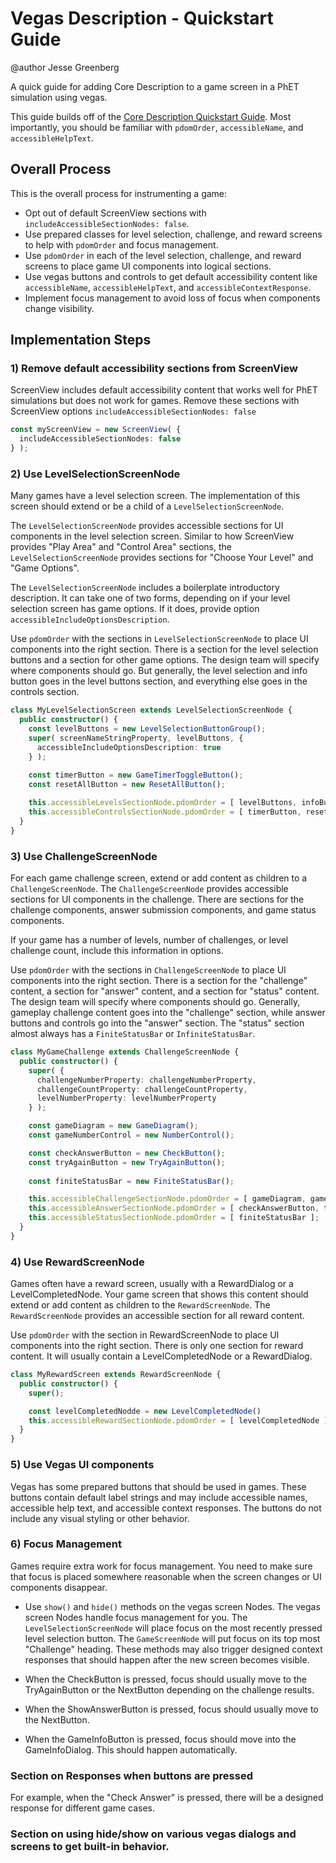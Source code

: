 # Vegas Description - Quickstart Guide

@author Jesse Greenberg

A quick guide for adding Core Description to a game screen in a PhET simulation using vegas.

This guide builds off of the [Core Description Quickstart Guide](https://github.com/phetsims/phet-info/blob/main/doc/core-description-quickstart-guide.md).
Most importantly, you should be familiar with `pdomOrder`, `accessibleName`, and `accessibleHelpText`.

## Overall Process

This is the overall process for instrumenting a game:

- Opt out of default ScreenView sections with `includeAccessibleSectionNodes: false`.
- Use prepared classes for level selection, challenge, and reward screens to help with `pdomOrder` and focus management.
- Use `pdomOrder` in each of the level selection, challenge, and reward screens to place game UI components into logical sections.
- Use vegas buttons and controls to get default accessibility content like `accessibleName`, `accessibleHelpText`, and `accessibleContextResponse`.
- Implement focus management to avoid loss of focus when components change visibility.

## Implementation Steps

### 1) Remove default accessibility sections from ScreenView

ScreenView includes default accessibility content that works well for PhET simulations
but does not work for games. Remove these sections with ScreenView options 
`includeAccessibleSectionNodes: false`

```ts
const myScreenView = new ScreenView( {
  includeAccessibleSectionNodes: false
} );
```

### 2) Use LevelSelectionScreenNode

Many games have a level selection screen. The implementation of this screen should extend
or be a child of a `LevelSelectionScreenNode`.

The `LevelSelectionScreenNode` provides accessible sections for UI components in the
level selection screen. Similar to how ScreenView provides "Play Area" and "Control Area"
sections, the `LevelSelectionScreenNode` provides sections for "Choose Your Level" and
"Game Options".

The `LevelSelectionScreenNode` includes a boilerplate introductory description. It can
take one of two forms, depending on if your level selection screen has game options.
If it does, provide option `accessibleIncludeOptionsDescription`.

Use `pdomOrder` with the sections in `LevelSelectionScreenNode` to place UI components
into the right section. There is a section for the level selection buttons and a section
for other game options. The design team will specify where components should go. But generally,
the level selection and info button goes in the level buttons section, and everything
else goes in the controls section.

```ts
class MyLevelSelectionScreen extends LevelSelectionScreenNode {
  public constructor() {
    const levelButtons = new LevelSelectionButtonGroup();
    super( screenNameStringProperty, levelButtons, {
      accessibleIncludeOptionsDescription: true
    } );
    
    const timerButton = new GameTimerToggleButton();
    const resetAllButton = new ResetAllButton();

    this.accessibleLevelsSectionNode.pdomOrder = [ levelButtons, infoButton ];
    this.accessibleControlsSectionNode.pdomOrder = [ timerButton, resetAllButton ];
  }
}
```

### 3) Use ChallengeScreenNode

For each game challenge screen, extend or add content as children to a `ChallengeScreenNode`.
The `ChallengeScreenNode` provides accessible sections for UI components in the challenge.
There are sections for the challenge components, answer submission components, and game
status components.

If your game has a number of levels, number of challenges, or level challenge count, include
this information in options.

Use `pdomOrder` with the sections in `ChallengeScreenNode` to place UI components
into the right section. There is a section for the "challenge" content, a section for
"answer" content, and a section for "status" content. The design team will specify
where components should go. Generally, gameplay challenge content goes into the "challenge"
section, while answer buttons and controls go into the "answer" section. The "status" section
almost always has a `FiniteStatusBar` or `InfiniteStatusBar`.

```ts
class MyGameChallenge extends ChallengeScreenNode {
  public constructor() {
    super( {
      challengeNumberProperty: challengeNumberProperty,
      challengeCountProperty: challengeCountProperty,
      levelNumberProperty: levelNumberProperty
    } );

    const gameDiagram = new GameDiagram();
    const gameNumberControl = new NumberControl();

    const checkAnswerButton = new CheckButton();
    const tryAgainButton = new TryAgainButton();
    
    const finiteStatusBar = new FiniteStatusBar();

    this.accessibleChallengeSectionNode.pdomOrder = [ gameDiagram, gameNumberControl ];
    this.accessibleAnswerSectionNode.pdomOrder = [ checkAnswerButton, tryAgainButton ];
    this.accessibleStatusSectionNode.pdomOrder = [ finiteStatusBar ];
  }
}
```

### 4) Use RewardScreenNode

Games often have a reward screen, usually with a RewardDialog or a LevelCompletedNode. Your game
screen that shows this content should extend or add content as children to the `RewardScreenNode`.
The `RewardScreenNode` provides an accessible section for all reward content.

Use `pdomOrder` with the section in RewardScreenNode to place UI components into the 
right section. There is only one section for reward content. It will usually contain
a LevelCompletedNode or a RewardDialog.

```ts
class MyRewardScreen extends RewardScreenNode {
  public constructor() {
    super();

    const levelCompletedNodde = new LevelCompletedNode()
    this.accessibleRewardSectionNode.pdomOrder = [ levelCompletedNode ];
  }
}
```

### 5) Use Vegas UI components

Vegas has some prepared buttons that should be used in games. These buttons contain
default label strings and may include accessible names, accessible help text, and
accessible context responses. The buttons do not include any visual styling or other behavior.

### 6) Focus Management

Games require extra work for focus management. You need to make sure that focus is
placed somewhere reasonable when the screen changes or UI components disappear.

- Use `show()` and `hide()` methods on the vegas screen Nodes. The vegas screen Nodes handle focus management for you.
  The `LevelSelectionScreenNode` will place focus on the most recently pressed level selection button. The `GameScreenNode` will
  put focus on its top most "Challenge" heading. These methods may also trigger designed context responses
  that should happen after the new screen becomes visible.

- When the CheckButton is pressed, focus should usually move to the TryAgainButton or the NextButton depending on the challenge results.
- When the ShowAnswerButton is pressed, focus should usually move to the NextButton.
- When the GameInfoButton is pressed, focus should move into the GameInfoDialog. This should happen automatically.

### Section on Responses when buttons are pressed
For example, when the "Check Answer" is pressed, there will be a designed response for different game cases.

### Section on using hide/show on various vegas dialogs and screens to get built-in behavior.